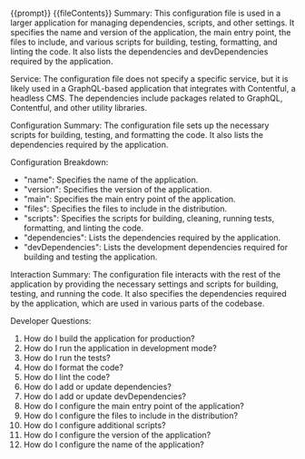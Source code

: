 {{prompt}}
{{fileContents}}
Summary:
This configuration file is used in a larger application for managing dependencies, scripts, and other settings. It specifies the name and version of the application, the main entry point, the files to include, and various scripts for building, testing, formatting, and linting the code. It also lists the dependencies and devDependencies required by the application.

Service:
The configuration file does not specify a specific service, but it is likely used in a GraphQL-based application that integrates with Contentful, a headless CMS. The dependencies include packages related to GraphQL, Contentful, and other utility libraries.

Configuration Summary:
The configuration file sets up the necessary scripts for building, testing, and formatting the code. It also lists the dependencies required by the application.

Configuration Breakdown:
- "name": Specifies the name of the application.
- "version": Specifies the version of the application.
- "main": Specifies the main entry point of the application.
- "files": Specifies the files to include in the distribution.
- "scripts": Specifies the scripts for building, cleaning, running tests, formatting, and linting the code.
- "dependencies": Lists the dependencies required by the application.
- "devDependencies": Lists the development dependencies required for building and testing the application.

Interaction Summary:
The configuration file interacts with the rest of the application by providing the necessary settings and scripts for building, testing, and running the code. It also specifies the dependencies required by the application, which are used in various parts of the codebase.

Developer Questions:
1. How do I build the application for production?
2. How do I run the application in development mode?
3. How do I run the tests?
4. How do I format the code?
5. How do I lint the code?
6. How do I add or update dependencies?
7. How do I add or update devDependencies?
8. How do I configure the main entry point of the application?
9. How do I configure the files to include in the distribution?
10. How do I configure additional scripts?
11. How do I configure the version of the application?
12. How do I configure the name of the application?